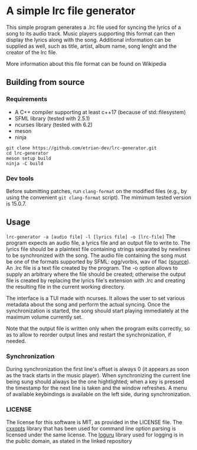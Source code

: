 # A simple lrc file generator

This simple program generates a .lrc file used for syncing the lyrics of a song
to its audio track. Music players supporting this format can then display the
lyrics along with the song. Additional information can be supplied as well, such as
title, artist, album name, song lenght and the creator of the lrc file.

More information about this file format can be found on Wikipedia

## Building from source
### Requirements
* A C++ compiler supporting at least c++17 (because of std::filesystem)
* SFML library (tested with 2.5.1)
* ncurses library (tested with 6.2)
* meson
* ninja

```
git clone https://github.com/etrian-dev/lrc-generator.git
cd lrc-generator
meson setup build
ninja -C build
```

### Dev tools
Before submitting patches, run ``clang-format`` on the modified files (e.g., by using the
convenient ``git clang-format`` script). The mimimum tested version is 15.0.7.

## Usage
`lrc-generator -a [audio file] -l [lyrics file] -o [lrc-file]`
The program expects an audio file, a lyrics file and an output file to write to.
The lyrics file should be a plaintext file containing strings separated by newlines to be synchronized with the song.
The audio file containing the song must
be one of the formats supported by SFML: ogg/vorbis, wav of flac (<a href="https://www.sfml-dev.org/tutorials/2.5/audio-sounds.php">source</a>).
An .lrc file is a text file created by the program. The -o option allows to supply an
arbitrary where the file should be created; otherwise the output file is created by replacing the lyrics file's
extension with .lrc and creating the resulting file in the current working directory.

The interface is a TUI made with ncurses. It allows the user to set various metadata
about the song and perform the actual syncing.
Once the synchronization is started, the song should start playing immediately at
the maximum volume currently set.

Note that the output file is written only when the program exits correctly, so as to allow to reorder output lines and restart the synchronization, if needed.

### Synchronization
During synchronization the first line's offset is always 0 (it appears as soon as the track starts in the music player).
When synchronizing the current line being sung should always be the one hightlighted; when a key is pressed the timestamp
for the next line is taken and the window refreshes. A menu of available keybindings is available on the left side, during synchronization.
### LICENSE
The license for this software is MIT, as provided in the LICENSE file.
The [cxxopts](https://github.com/jarro2783/cxxopts) library that has been used for command line option parsing
is licensed under the same license.
The [loguru](https://github.com/emilk/loguru) library used for logging is in the public domain, as stated in the linked repository
